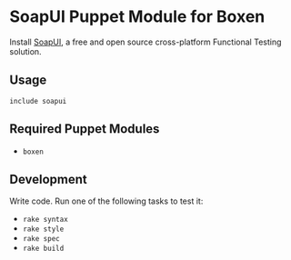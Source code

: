 # SoapUI Puppet Module for Boxen

Install [SoapUI](http://www.soapui.org/), a free and open source cross-platform Functional Testing solution.

## Usage

```puppet
include soapui
```

## Required Puppet Modules

* `boxen`

## Development

Write code. Run one of the following tasks to test it:
* `rake syntax`
* `rake style`
* `rake spec`
* `rake build`
